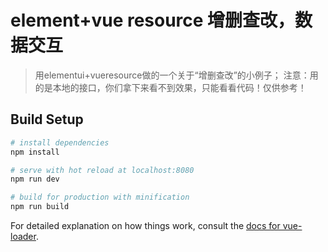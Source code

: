 # element+vue resource 增删查改，数据交互

> 用elementui+vueresource做的一个关于“增删查改”的小例子；
注意：用的是本地的接口，你们拿下来看不到效果，只能看看代码！仅供参考！

## Build Setup

``` bash
# install dependencies
npm install

# serve with hot reload at localhost:8080
npm run dev

# build for production with minification
npm run build
```

For detailed explanation on how things work, consult the [docs for vue-loader](http://vuejs.github.io/vue-loader).
